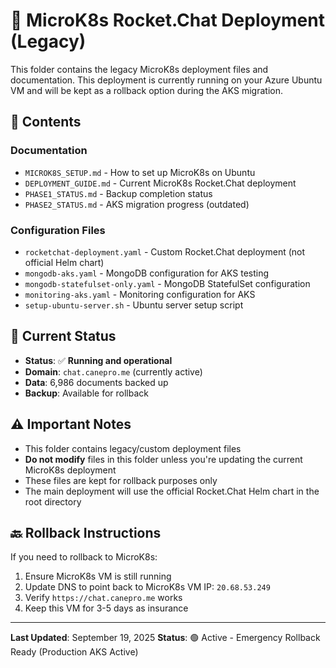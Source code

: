 # 🚀 MicroK8s Rocket.Chat Deployment (Legacy)

This folder contains the legacy MicroK8s deployment files and documentation. This deployment is currently running on your Azure Ubuntu VM and will be kept as a rollback option during the AKS migration.

## 📁 Contents

### Documentation
- `MICROK8S_SETUP.md` - How to set up MicroK8s on Ubuntu
- `DEPLOYMENT_GUIDE.md` - Current MicroK8s Rocket.Chat deployment
- `PHASE1_STATUS.md` - Backup completion status
- `PHASE2_STATUS.md` - AKS migration progress (outdated)

### Configuration Files
- `rocketchat-deployment.yaml` - Custom Rocket.Chat deployment (not official Helm chart)
- `mongodb-aks.yaml` - MongoDB configuration for AKS testing
- `mongodb-statefulset-only.yaml` - MongoDB StatefulSet configuration
- `monitoring-aks.yaml` - Monitoring configuration for AKS
- `setup-ubuntu-server.sh` - Ubuntu server setup script

## 🔄 Current Status

- **Status**: ✅ **Running and operational**
- **Domain**: `chat.canepro.me` (currently active)
- **Data**: 6,986 documents backed up
- **Backup**: Available for rollback

## ⚠️ Important Notes

- This folder contains legacy/custom deployment files
- **Do not modify** files in this folder unless you're updating the current MicroK8s deployment
- These files are kept for rollback purposes only
- The main deployment will use the official Rocket.Chat Helm chart in the root directory

## 🔙 Rollback Instructions

If you need to rollback to MicroK8s:

1. Ensure MicroK8s VM is still running
2. Update DNS to point back to MicroK8s VM IP: `20.68.53.249`
3. Verify `https://chat.canepro.me` works
4. Keep this VM for 3-5 days as insurance

---

**Last Updated**: September 19, 2025
**Status**: 🟢 Active - Emergency Rollback Ready (Production AKS Active)
